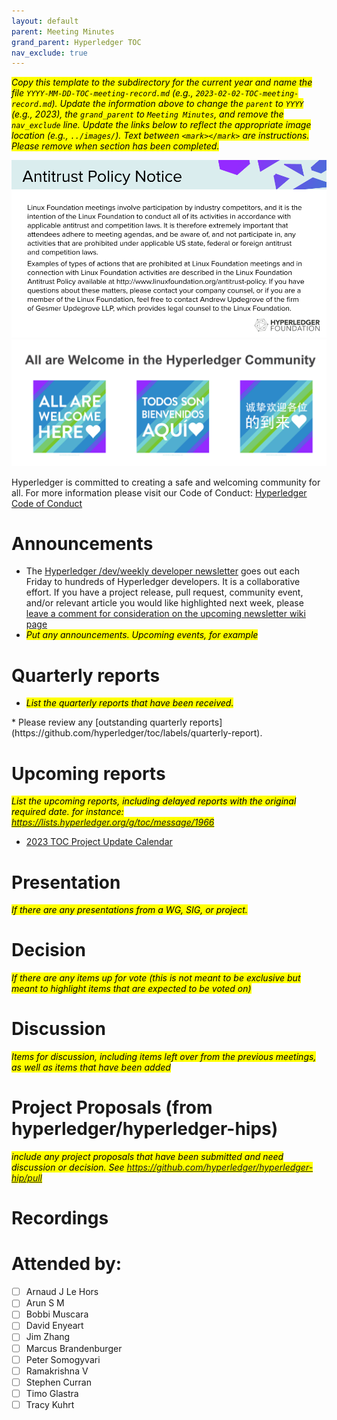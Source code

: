 ```yaml
---
layout: default
parent: Meeting Minutes
grand_parent: Hyperledger TOC
nav_exclude: true
---
```

<mark>_Copy this template to the subdirectory for the current year and name the file `YYYY-MM-DD-TOC-meeting-record.md` (e.g., `2023-02-02-TOC-meeting-record.md`). Update the information above to change the `parent` to `YYYY` (e.g., 2023), the `grand_parent` to `Meeting Minutes`, and remove the `nav_exclude` line. Update the links below to reflect the appropriate image location (e.g., `../images/`). Text between `<mark></mark>` are instructions. Please remove when section has been completed._
</mark>

![Antitrust Policy Notice](images/antitrust-policy-notice.png "Antitrust Policy Notice")
![All are Welcome in the Hyperledger Community](images/all-are-welcome.png "All are Welcome in the Hyperledger Community")

Hyperledger is committed to creating a safe and welcoming community for all. For more information please visit our Code of Conduct: [Hyperledger Code of Conduct](https://toc.hyperledger.org/governing-documents/code-of-conduct.html)

# Announcements
* The [Hyperledger /dev/weekly developer newsletter](https://wiki.hyperledger.org/pages/viewpage.action?pageId=39618905) goes out each Friday to hundreds of Hyperledger developers. It is a collaborative effort. If you have a project release, pull request, community event, and/or relevant article you would like highlighted next week, please [leave a comment for consideration on the upcoming newsletter wiki page](https://wiki.hyperledger.org/display/DR/2021)
* <mark>_Put any announcements. Upcoming events, for example_
</mark>

# Quarterly reports
* <mark>_List the quarterly reports that have been received._
</mark>
* Please review any [outstanding quarterly reports](https://github.com/hyperledger/toc/labels/quarterly-report).

# Upcoming reports
<mark>_List the upcoming reports, including delayed reports with the original required date. for instance: https://lists.hyperledger.org/g/toc/message/1966_
</mark>
* [2023 TOC Project Update Calendar](https://wiki.hyperledger.org/display/TSC/2023+TOC+Project+Update+Calendar)

# Presentation
<mark>_If there are any presentations from a WG, SIG, or project._
</mark>

# Decision
<mark>_If there are any items up for vote (this is not meant to be exclusive but meant to highlight items that are expected to be voted on)_</mark>

# Discussion
<mark>_Items for discussion, including items left over from the previous meetings, as well as items that have been added_
</mark>

# Project Proposals (from hyperledger/hyperledger-hips)
<mark>_include any project proposals that have been submitted and need discussion or decision. See https://github.com/hyperledger/hyperledger-hip/pull_
</mark>

# Recordings

# Attended by:
* [ ] Arnaud J Le Hors
* [ ] Arun S M
* [ ] Bobbi Muscara
* [ ] David Enyeart
* [ ] Jim Zhang
* [ ] Marcus Brandenburger 
* [ ] Peter Somogyvari
* [ ] Ramakrishna V 
* [ ] Stephen Curran 
* [ ] Timo Glastra
* [ ] Tracy Kuhrt
